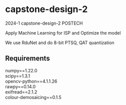 # capstone-design-2
2024-1 capstone-design-2 POSTECH

Apply Machine Learning for ISP and Optimize the model

We use RduNet and do 8-bit PTSQ, QAT quantization 


## Requirements
numpy==1.22.0  
scipy==1.3.1  
opencv-python==4.1.1.26  
rawpy==0.14.0  
exifread==2.1.2  
colour-demosaicing==0.1.5  
